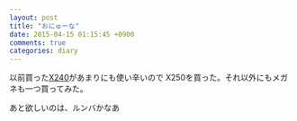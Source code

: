```yaml
---
layout: post
title: "おにゅーな"
date: 2015-04-15 01:15:45 +0900
comments: true
categories: diary
---
```


以前買った[X240](/blog/2014/08/20/gentoo-install-battle-part-i/)があまりにも使い辛いので
X250を買った。それ以外にもメガネも一つ買ってみた。

あと欲しいのは、ルンバかなあ
